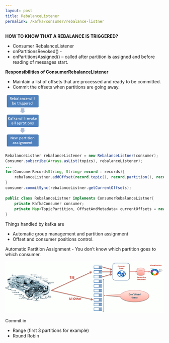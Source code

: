 ```yaml
---
layout: post
title: RebalanceListener
permalink: /kafka/consumer/rebalance-listner
---
```


**HOW TO KNOW THAT A REBALANCE IS TRIGGERED?**
- Consumer RebalanceListener
- onPartitionsRevoked() -  
- onPartitionsAssigned() – called after partition is assigned and before reading of messages start.

**Responsibilities of ConsumerRebalanceListener**
-	Maintain a list of offsets that are processed and ready to be committed.
-	Commit the offsets when partitions are going away.

![](https://github.com/arpit04tripathi/files-cdn/raw/cdn/kafka/rebalance-triggered.png)

```java
RebalanceListner rebalanceListener = new RebalanceListner(consumer);
Consumer.subscribe(Arrays.asList(topics), rebalanceListener);
...
for(ConsumerRecord<String, String> record : records){
	rebalanceListner.addOffset(record.topic(), record.partition(), record.offset())f
}
consumer.commitSync(rebalanceListner.getCurrentOffsets);

public class RebalanceListner implements ConsumerRebalanceListner{
	private KafkaConsumer consumer;
	private Map<TopicPartition, OffsetAndMetadata> currentOffsets = new HasMap();
}
```

Things handled by kafka are
-	Automatic group management and partition assignment
-	Offset and consumer positions control.

Automatic Partition Assignment - You don’t know which partition goes to which consumer.

![](https://github.com/arpit04tripathi/files-cdn/raw/cdn/kafka/commit-specific-offset-example.png)

Commit in 
- Range (first 3 partitions for example)
- Round Robin
